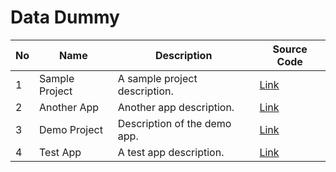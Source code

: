# Data Dummy

| No  | Name           | Description                    | Source Code                                 |
| --- | -------------- | ------------------------------ | ------------------------------------------- |
| 1   | Sample Project | A sample project description.  | [Link](https://github.com/)  |
| 2   | Another App    | Another app description.       | [Link](https://github.com/)  |
| 3   | Demo Project   | Description of the demo app.   | [Link](https://github.com/)  |
| 4   | Test App       | A test app description.        | [Link](https://github.com/)  |

<script>
    document.write("OK");
    </script>
